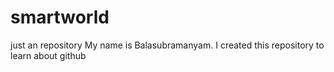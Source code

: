 # smartworld
just an  repository
My name is Balasubramanyam. I created this repository to learn about github
